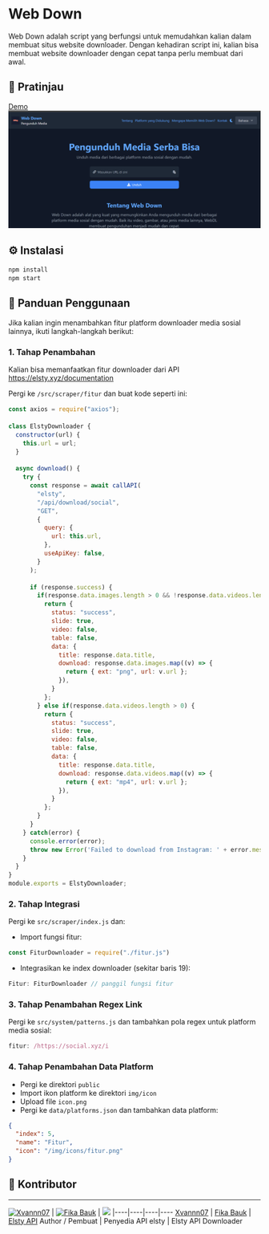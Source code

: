 # Web Down

Web Down adalah script yang berfungsi untuk memudahkan kalian dalam membuat situs website downloader. Dengan kehadiran script ini, kalian bisa membuat website downloader dengan cepat tanpa perlu membuat dari awal.

## 🚀 Pratinjau
[Demo](https://webdl.xvannn.xyz)
![Gambar Pratinjau](https://raw.githubusercontent.com/Xvannn07/web-down/refs/heads/main/gambar/Screenshot%202025-04-08%20140457.png)

## ⚙️ Instalasi
```bash
npm install
npm start
```

## 📖 Panduan Penggunaan
Jika kalian ingin menambahkan fitur platform downloader media sosial lainnya, ikuti langkah-langkah berikut:

### 1. Tahap Penambahan
Kalian bisa memanfaatkan fitur downloader dari API https://elsty.xyz/documentation

Pergi ke `/src/scraper/fitur` dan buat kode seperti ini:

```javascript
const axios = require("axios");

class ElstyDownloader {
  constructor(url) {
    this.url = url;
  }

  async download() {
    try {
      const response = await callAPI(
        "elsty",
        "/api/download/social",
        "GET",
        {
          query: {
            url: this.url,
          },
          useApiKey: false,
        }
      );
      
      if (response.success) {
        if(response.data.images.length > 0 && !response.data.videos.length > 0) {
          return {
            status: "success",
            slide: true,
            video: false,
            table: false,
            data: {
              title: response.data.title,
              download: response.data.images.map((v) => {
                return { ext: "png", url: v.url };
              }),
            }
          };
        } else if(response.data.videos.length > 0) {
          return {
            status: "success",
            slide: true,
            video: false,
            table: false,
            data: {
              title: response.data.title,
              download: response.data.videos.map((v) => {
                return { ext: "mp4", url: v.url };
              }),
            }
          };
        }
      }
    } catch(error) {
      console.error(error);
      throw new Error('Failed to download from Instagram: ' + error.message);
    }
  }
}
module.exports = ElstyDownloader;
```

### 2. Tahap Integrasi
Pergi ke `src/scraper/index.js` dan:
- Import fungsi fitur:
```javascript
const FiturDownloader = require("./fitur.js")
```
- Integrasikan ke index downloader (sekitar baris 19):
```javascript
Fitur: FiturDownloader // panggil fungsi fitur
```

### 3. Tahap Penambahan Regex Link
Pergi ke `src/system/patterns.js` dan tambahkan pola regex untuk platform media sosial:
```javascript
fitur: /https://social.xyz/i
```

### 4. Tahap Penambahan Data Platform
- Pergi ke direktori `public`
- Import ikon platform ke direktori `img/icon`
- Upload file `icon.png`
- Pergi ke `data/platforms.json` dan tambahkan data platform:
```json
{
  "index": 5,
  "name": "Fitur",
  "icon": "/img/icons/fitur.png"
}
```

## 👥 Kontributor

---------

[![Xvannn07](https://github.com/Xvannn07.png?size=100)](https://github.com/Xvannn07) | [![Fika Bauk](https://github.com/firllyfikaa.png?size=100)](https://github.com/firllyfikaa) | <a href="https://elsty.xyz"><img src="https://github.com/Elsty-Api.png?size=100" width="100" hegiht="100"/></a>
|----|----|----|----
[Xvannn07](https://github.com/Xvannn07) | [Fika Bauk](https://github.com/firllyfikaa) | [Elsty API](https://elsty.xyz)
Author / Pembuat | Penyedia API elsty | Elsty API Downloader

